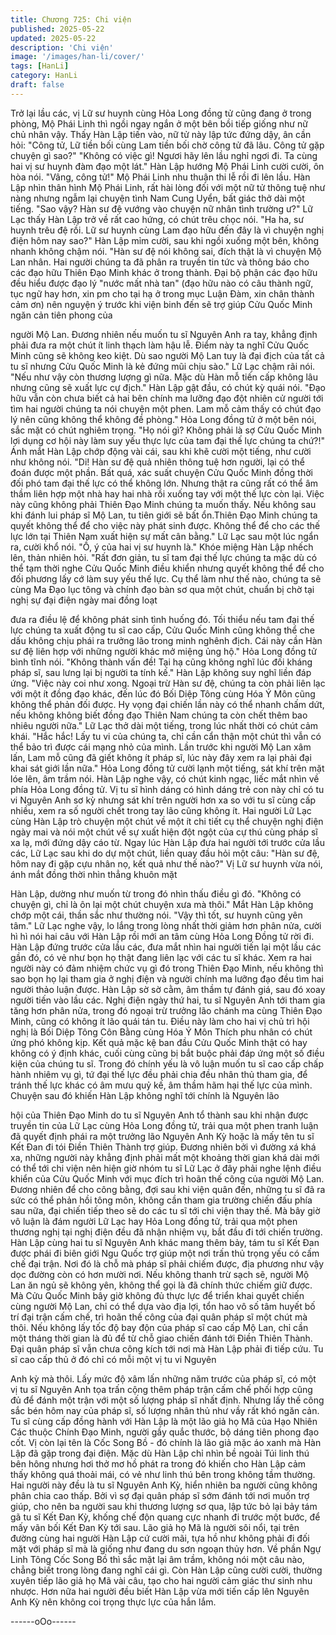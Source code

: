 ```yaml
---
title: Chương 725: Chi viện
published: 2025-05-22
updated: 2025-05-22
description: 'Chi viện'
image: '/images/han-li/cover/'
tags: [HanLi]
category: HanLi
draft: false
---
```


Trở lại lầu các, vị Lữ sư huynh cùng Hỏa Long đồng tử cũng đang
ở trong phòng, Mộ Phái Linh thì ngồi ngay ngắn ở một bên bồi
tiếp giống như nữ chủ nhân vậy.
Thấy Hàn Lập tiến vào, nữ tử này lập tức đứng dậy, ân cần hỏi:
"Công tử, Lữ tiền bối cùng Lam tiền bối chờ công tử đã lâu. Công
tử gặp chuyện gì sao?"
"Không có việc gì! Ngươi hãy lên lầu nghỉ ngơi đi. Ta cùng hai vị
sư huynh đàm đạo một lát." Hàn Lập hướng Mộ Phái Linh cười
cười, ôn hòa nói.
"Vâng, công tử!" Mộ Phái Linh nhu thuận thi lễ rồi đi lên lầu.
Hàn Lập nhìn thân hình Mộ Phái Linh, rất hài lòng đối với một nữ
tử thông tuệ như nàng nhưng ngẫm lại chuyện tình Nam Cung
Uyển, bất giác thở dài một tiếng.
"Sao vậy? Hàn sư đệ vướng vào chuyện nữ nhân tình trường ư?"
Lữ Lạc thấy Hàn Lập trở về rất cao hứng, có chút trêu chọc nói.
"Ha ha, sư huynh trêu đệ rồi. Lữ sư huynh cùng Lam đạo hữu đến
đây là vì chuyện nghị điện hôm nay sao?" Hàn Lập mỉm cười, sau
khi ngồi xuống một bên, không nhanh không chậm nói.
"Hàn sư đệ nói không sai, đích thật là vì chuyện Mộ Lan nhân. Hai
người chúng ta đã phân ra truyền tin tức và thông báo cho các
đạo hữu Thiên Đạo Minh khác ở trong thành. Đại bộ phận các đạo
hữu đều hiểu được đạo lý "nước mất nhà tan" (đạo hữu nào có
câu thành ngữ, tục ngữ hay hơn, xin pm cho tại hạ ở trong mục
Luận Đàm, xin chân thành cảm ơn) nên nguyện ý trước khi viện
binh đến sẽ trợ giúp Cửu Quốc Minh ngăn cản tiên phong của

người Mộ Lan. Đương nhiên nếu muốn tu sĩ Nguyên Anh ra tay,
khẳng định phải đưa ra một chút ít linh thạch làm hậu lễ. Điểm
này ta nghĩ Cửu Quốc Minh cũng sẽ không keo kiệt. Dù sao người
Mộ Lan tuy là đại địch của tất cả tu sĩ nhưng Cửu Quốc Minh là kẻ
đứng mũi chịu sào." Lữ Lạc chậm rãi nói.
"Nếu như vậy còn thương lượng gì nữa. Mặc dù Hàn mỗ tiến cấp
không lâu nhưng cũng sẽ xuất lực cự địch." Hàn Lập gật đầu, có
chút kỳ quái nói.
"Đạo hữu vẫn còn chưa biết cả hai bên chính ma lưỡng đạo đột
nhiên cử người tới tìm hai người chúng ta nói chuyện một phen.
Lam mỗ cảm thấy có chút đạo lý nên cũng không thể không đề
phòng." Hỏa Long đồng tử ở một bên nói, sắc mặt có chút nghiêm
trọng.
"Họ nói gì? Không phải là sợ Cửu Quốc Minh lợi dụng cơ hội này
làm suy yếu thực lực của tam đại thế lực chúng ta chứ?!" Ánh mắt
Hàn Lập chớp động vài cái, sau khi khẽ cười một tiếng, như cười
như không nói.
"Di! Hàn sư đệ quả nhiên thông tuệ hơn người, lại có thể đoán
được một phần. Bất quá, xác suất chuyện Cửu Quốc Minh đồng
thời đối phó tam đại thế lực có thể không lớn. Nhưng thật ra cũng
rất có thể âm thầm liên hợp một nhà hay hai nhà rồi xuống tay với
một thế lực còn lại. Việc này cũng không phải Thiên Đạo Minh
chúng ta muốn thấy. Nếu không sau khi đánh lui pháp sĩ Mộ Lan,
tu tiên giới sẽ bất ổn.Thiên Đạo Minh chúng ta quyết không thể để
cho việc này phát sinh được. Không thể để cho các thế lực lớn tại
Thiên Nam xuất hiện sự mất cân bằng." Lữ Lạc sau một lúc ngẩn
ra, cười khổ nói.
"Ồ, ý của hai vị sư huynh là." Khóe miệng Hàn Lập nhếch lên,
thản nhiên hỏi.
"Rất đơn giản, tu sĩ tam đại thế lực chúng ta mặc dù có thể tạm
thời nghe Cửu Quốc Minh điều khiển nhưng quyết không thể để
cho đối phương lấy cớ làm suy yếu thế lực. Cụ thể làm như thế
nào, chúng ta sẽ cùng Ma Đạo lục tông và chính đạo bàn sơ qua
một chút, chuẩn bị chờ tại nghị sự đại điện ngày mai đồng loạt

đưa ra điều lệ để không phát sinh tình huống đó. Tối thiểu nếu
tam đại thế lực chúng ta xuất động tu sĩ cao cấp, Cửu Quốc Minh
cũng không thể che dấu không chịu phái ra trưởng lão trong minh
nghênh địch. Cái này cần Hàn sư đệ liên hợp với những người
khác mở miệng ủng hộ." Hỏa Long đồng tử bình tĩnh nói.
"Không thành vấn đề! Tại hạ cũng không nghĩ lúc đối kháng pháp
sĩ, sau lưng lại bị người ta tính kế." Hàn Lập không suy nghĩ liền
đáp ứng.
"Việc này coi như xong. Ngoại trừ Hàn sư đệ, chúng ta còn phải
liên lạc với một ít đồng đạo khác, đến lúc đó Bối Diệp Tông cùng
Hóa Ý Môn cũng không thể phản đối được. Hy vọng đại chiến lần
này có thể nhanh chấm dứt, nếu không không biết đồng đạo
Thiên Nam chúng ta còn chết thêm bao nhiêu người nữa." Lữ Lạc
thở dài một tiếng, trong lúc nhất thời có chút cảm khái.
"Hắc hắc! Lấy tu vi của chúng ta, chỉ cần cẩn thận một chút thì
vẫn có thể bảo trì được cái mạng nhỏ của mình. Lần trước khi
người Mộ Lan xâm lấn, Lam mỗ cũng đã giết không ít pháp sĩ, lúc
này đây xem ra lại phải đại khai sát giới lần nữa." Hỏa Long đồng
tử cười lạnh một tiếng, sát khí trên mặt lóe lên, âm trầm nói.
Hàn Lập nghe vậy, có chút kinh ngạc, liếc mắt nhìn về phía Hỏa
Long đồng tử.
Vị tu sĩ hình dáng có hình dáng trẻ con này chỉ có tu vi Nguyên
Anh sơ kỳ nhưng sát khí trên người hơn xa so với tu sĩ cùng cấp
nhiều, xem ra số người chết trong tay lão cũng không ít.
Hai người Lữ Lạc cùng Hàn Lập trò chuyện một chút về một ít chi
tiết cụ thể chuyện nghị điện ngày mai và nói một chút về sự xuất
hiện đột ngột của cự thú cùng pháp sĩ xa lạ, mới đứng dậy cáo từ.
Ngay lúc Hàn Lập đưa hai người tới trước cửa lầu các, Lữ Lạc
sau khi do dự một chút, liền quay đầu hỏi một câu:
"Hàn sư đệ, hôm nay đi gặp cựu nhân nọ, kết quả như thế nào?"
Vị Lữ sư huynh vừa nói, ánh mắt đồng thời nhìn thẳng khuôn mặt

Hàn Lập, dường như muốn từ trong đó nhìn thấu điều gì đó.
"Không có chuyện gì, chỉ là ôn lại một chút chuyện xưa mà thôi."
Mắt Hàn Lập không chớp một cái, thần sắc như thường nói.
"Vậy thì tốt, sư huynh cũng yên tâm."
Lữ Lạc nghe vậy, lo lắng trong lòng nhất thời giảm hơn phân nửa,
cười hì hì nói hai câu với Hàn Lập rồi mới an tâm cùng Hỏa Long
Đồng tử rời đi.
Hàn Lập đứng trước cửa lầu các, đưa mắt nhìn hai người tiến lại
một lầu các gần đó, có vẻ như bọn họ thật đang liên lạc với các tu
sĩ khác.
Xem ra hai người này có đảm nhiệm chức vụ gì đó trong Thiên
Đạo Minh, nếu không thì sao bọn họ lại tham gia ở nghị điện và
người chính ma lưỡng đạo đều tìm hai người thảo luận được.
Hàn Lập sờ sờ cằm, âm thầm tự đánh giá, sau đó xoay người tiến
vào lầu các.
Nghị điện ngày thứ hai, tu sĩ Nguyên Anh tới tham gia tăng hơn
phân nửa, trong đó ngoại trừ trưởng lão chánh ma cùng Thiên
Đạo Minh, cũng có không ít lão quái tán tu.
Điều này làm cho hai vị chủ trì hội nghị là Bối Diệp Tông Côn
Bằng cùng Hóa Ý Môn Thích phu nhân có chút ứng phó không
kịp.
Kết quả mặc kệ ban đầu Cửu Quốc Minh thật có hay không có ý
định khác, cuối cùng cũng bị bắt buộc phải đáp ứng một số điều
kiện của chúng tu sĩ.
Trong đó chính yếu là vô luận muốn tu sĩ cao cấp chấp hành
nhiêm vụ gì, tứ đại thế lực đều phải chia đều nhân thủ tham gia,
để tránh thế lực khác có âm mưu quỷ kế, âm thầm hãm hại thế
lực của mình.
Chuyện sau đó khiến Hàn Lập không nghĩ tới chính là Nguyên lão

hội của Thiên Đạo Minh do tu sĩ Nguyên Anh tổ thành sau khi
nhận được truyền tin của Lữ Lạc cùng Hỏa Long đồng tử, trải qua
một phen tranh luận đã quyết định phái ra một trưởng lão Nguyên
Anh Kỳ hoặc là mấy tên tu sĩ Kết Đan đi tói Điền Thiên Thành trợ
giúp. Đương nhiên bởi vì đường xá khá xa, những người này
khẳng định phải mất một khoảng thời gian khá dài mới có thể tới
chi viện nên hiện giờ nhóm tu sĩ Lữ Lạc ở đây phải nghe lệnh
điều khiển của Cửu Quốc Minh với mục đích trì hoãn thế công
của người Mộ Lan.
Đương nhiên để cho công bằng, đợi sau khi viện quân đến,
những tu sĩ đã ra sức có thể phản hồi tông môn, không cần tham
gia trường chiến đấu phía sau nữa, đại chiến tiếp theo sẽ do các
tu sĩ tới chi viện thay thế.
Mà bây giờ vô luận là đám người Lữ Lạc hay Hỏa Long đồng tử,
trải qua một phen thương nghị tại nghị điện đều đã nhận nhiệm
vụ, bắt đầu đi tới chiến trường.
Hàn Lập cùng hai tu sĩ Nguyên Anh khác mang thêm bảy, tám tu
sĩ Kết Đan được phái đi biên giới Ngu Quốc trợ giúp một nơi trấn
thủ trọng yếu có cấm chế đại trận.
Nơi đó là chỗ mà pháp sĩ phải chiếm được, địa phương như vậy
dọc đường còn có hơn mười nơi.
Nếu không thanh trừ sạch sẽ, người Mộ Lan ăn ngủ sẽ không
yên, không thể gọi là đã chính thức chiếm giữ được.
Mà Cửu Quốc Minh bây giờ không đủ thực lực để triển khai quyết
chiến cùng người Mộ Lan, chỉ có thể dựa vào địa lợi, tổn hao vô
số tâm huyết bố trí đại trận cấm chế, trì hoãn thế công của đại
quân pháp sĩ một chút mà thôi.
Nếu không lấy tốc độ bay độn của pháp sĩ cao cấp Mộ Lan, chỉ
cần một tháng thời gian là đủ để từ chỗ giao chiến đánh tới Điền
Thiên Thành.
Đại quân pháp sĩ vẫn chưa công kích tới nơi mà Hàn Lập phải đi
tiếp cứu. Tu sĩ cao cấp thủ ở đó chỉ có mỗi một vị tu vi Nguyên

Anh kỳ mà thôi.
Lấy mức độ xâm lấn những năm trước của pháp sĩ, có một vị tu sĩ
Nguyên Anh tọa trấn cộng thêm pháp trận cấm chế phối hợp cũng
đủ để đánh một trận với một số lượng pháp sĩ nhất định.
Nhưng lấy thế công sắc bén hôm nay của pháp sĩ, số lượng nhân
thủ như vầy rất khó ngăn cản.
Tu sĩ cùng cấp đồng hành với Hàn Lập là một lão giả họ Mã của
Hạo Nhiên Các thuộc Chính Đạo Minh, người gầy quắc thước, bộ
dáng tiên phong đạo cốt. Vị còn lại tên là Cốc Song Bồ - đó chính
là lão giả mặc áo xanh mà Hàn Lập đã gặp trong đại điện.
Mặc dù Hàn Lập chỉ nhìn bề ngoài Túi linh thú bên hông nhưng
hơi thở mơ hồ phát ra trong đó khiến cho Hàn Lập cảm thấy
không quá thoải mái, có vẻ như linh thú bên trong không tầm
thường.
Hai người này đều là tu sĩ Nguyên Anh Kỳ, hiển nhiên ba người
cũng không phân chia cao thấp.
Bởi vì sợ đại quân pháp sĩ sớm đánh tới nơi muốn trợ giúp, cho
nên ba người sau khi thương lượng sơ qua, lập tức bỏ lại bảy
tám gã tu sĩ Kết Đan Kỳ, khống chế độn quang cực nhanh đi
trước một bước, để mấy vãn bối Kết Đan Kỳ tới sau.
Lão giả họ Mã là người sôi nổi, tại trên đường cùng hai người
Hàn Lập cứ cười mãi, tựa hồ như không phải đi đối mặt với pháp
sĩ mà là giống như đang du sơn ngoạn thủy hơn.
Về phần Ngự Linh Tông Cốc Song Bồ thì sắc mặt lại âm trầm,
không nói một câu nào, chẳng biết trong lòng đang nghĩ cái gì.
Còn Hàn Lập cũng cười cười, thường xuyên tiếp lão giả họ Mã
vài câu, tạo cho hai người cảm giác thư sinh nhu nhược. Hơn
nữa hai người đều biết Hàn Lập vừa mới tiến cấp lên Nguyên
Anh Kỳ nên không coi trọng thực lực của hắn lắm.

------oOo------
